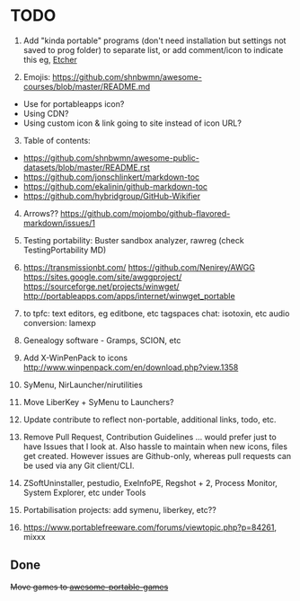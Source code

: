  
# TODO

1. Add "kinda portable" programs (don't need installation but settings not saved to prog folder)
to separate list, or add comment/icon to indicate this
eg, [Etcher](https://www.portablefreeware.com/forums/viewtopic.php?p=84074)

2. Emojis: https://github.com/shnbwmn/awesome-courses/blob/master/README.md
  * Use for portableapps icon?
  * Using CDN?
  * Using custom icon & link going to site instead of icon URL?

3. Table of contents:
 * https://github.com/shnbwmn/awesome-public-datasets/blob/master/README.rst
 * https://github.com/jonschlinkert/markdown-toc
 * https://github.com/ekalinin/github-markdown-toc
 * https://github.com/hybridgroup/GitHub-Wikifier

4. Arrows?? https://github.com/mojombo/github-flavored-markdown/issues/1

5. Testing portability: Buster sandbox analyzer, rawreg (check TestingPortability MD)
  
6. https://transmissionbt.com/
https://github.com/Nenirey/AWGG
https://sites.google.com/site/awggproject/
https://sourceforge.net/projects/winwget/
http://portableapps.com/apps/internet/winwget_portable

7. to tpfc: text editors, eg editbone, etc
tagspaces
chat: isotoxin, etc
audio conversion: lamexp

8. Genealogy software - Gramps, SCION, etc

9. Add X-WinPenPack to icons
http://www.winpenpack.com/en/download.php?view.1358

10. SyMenu, NirLauncher/nirutilities

11. Move LiberKey + SyMenu to Launchers?

12. Update contribute to reflect non-portable, additional links, todo, etc.

13. Remove Pull Request, Contribution Guidelines ... would prefer just to have Issues that I look at. Also hassle to maintain when new icons, files get created. However issues are Github-only, whereas pull requests can be used via any Git client/CLI.

14. ZSoftUninstaller, pestudio, ExeInfoPE, Regshot + 2, Process Monitor, System Explorer, etc under Tools

15. Portabilisation projects: add symenu, liberkey, etc??

16. https://www.portablefreeware.com/forums/viewtopic.php?p=84261, mixxx

## Done

<s>Move games to [awesome-portable-games](https://github.com/shnbwmn/awesome-portable-games)</s>
